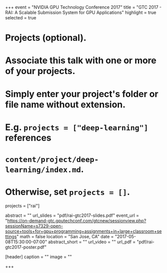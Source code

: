 +++
event = "NVIDIA GPU Technology Conference 2017"
title = "GTC 2017 - RAI: A Scalable Submission System for GPU Applications"
highlight = true
selected = true

# Projects (optional).
#   Associate this talk with one or more of your projects.
#   Simply enter your project's folder or file name without extension.
#   E.g. `projects = ["deep-learning"]` references 
#   `content/project/deep-learning/index.md`.
#   Otherwise, set `projects = []`.
projects = ["rai"]

abstract = ""
url_slides = "pdf/rai-gtc2017-slides.pdf"
event_url = "https://on-demand-gtc.gputechconf.com/gtcnew/sessionview.php?sessionName=s7329-open-source+tools+for+gpu+programming+assignments+in+large+classroom+settings"
math = false
location = "San Jose, CA"
date = "2017-05-08T15:30:00-07:00"
abstract_short = ""
url_video = ""
url_pdf = "pdf/rai-gtc2017-poster.pdf"

[header]
  caption = ""
  image = ""

+++
